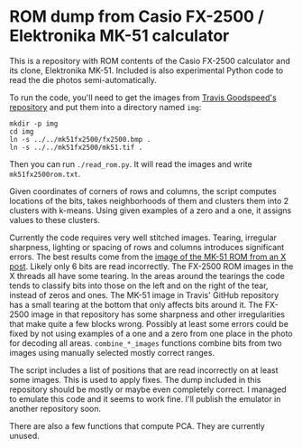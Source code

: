 # ROM dump from Casio FX-2500 / Elektronika MK-51 calculator

This is a repository with ROM contents of the Casio FX-2500 calculator
and its clone, Elektronika MK-51. Included is also experimental Python
code to read the die photos semi-automatically.

To run the code, you'll need to get the images from [Travis
Goodspeed's repository](https://github.com/travisgoodspeed/mk51fx2500)
and put them into a directory named `img`:

```
mkdir -p img
cd img
ln -s ../../mk51fx2500/fx2500.bmp .
ln -s ../../mk51fx2500/mk51.tif .
```

Then you can run `./read_rom.py`. It will read the images and write
`mk51fx2500rom.txt`.

Given coordinates of corners of rows and columns, the script computes
locations of the bits, takes neighborhoods of them and clusters them
into 2 clusters with k-means. Using given examples of a zero and a
one, it assigns values to these clusters.

Currently the code requires very well stitched images. Tearing,
irregular sharpness, lighting or spacing of rows and columns
introduces significant errors. The best results come from the [image
of the MK-51 ROM from an X
post](https://x.com/travisgoodspeed/status/1683224934967828480). Likely
only 6 bits are read incorrectly. The FX-2500 ROM images in the X
threads all have some tearing. In the areas around the tearings the
code tends to classify bits into those on the left and on the right of
the tear, instead of zeros and ones. The MK-51 image in Travis'
GitHub repository has a small tearing at the bottom that only affects bits
around it. The FX-2500 image in that repository has some sharpness and
other irregularities that make quite a few blocks wrong. Possibly
at least some errors could be fixed by not using examples of a one and a
zero from one place in the photo for decoding all
areas. `combine_*_images` functions combine bits from two images using
manually selected mostly correct ranges.

The script includes a list of positions that are read incorrectly on
at least some images. This is used to apply fixes. The dump included
in this repository should be mostly or maybe even completely
correct. I managed to emulate this code and it seems to work
fine. I'll publish the emulator in another repository soon.

There are also a few functions that compute PCA. They are currently unused.
